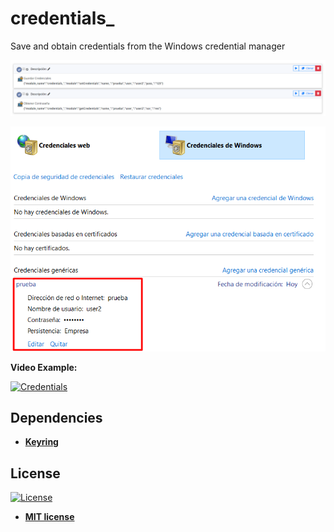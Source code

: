# credentials_
 Save and obtain credentials from the Windows credential manager

![alt text](https://raw.githubusercontent.com/rocketbot-cl/credentials_/master/example/credentials.png)

![alt text](https://raw.githubusercontent.com/rocketbot-cl/credentials_/master/example/credentials2.png)

<strong>Video Example:</strong>

[![Credentials](https://img.youtube.com/vi/lIrIHUj6ssY/0.jpg)](https://www.youtube.com/watch?v=lIrIHUj6ssY "Credentials")


<h2>Dependencies</h2>

<ul>
  <li>
    <strong>
      <a href="https://pypi.org/project/keyring/">Keyring</a>
    </strong> 
  </li>  
</ul>  

<h2>License</h2>

<p><a href="http://badges.mit-license.org" rel="nofollow"><img src="https://camo.githubusercontent.com/107590fac8cbd65071396bb4d04040f76cde5bde/687474703a2f2f696d672e736869656c64732e696f2f3a6c6963656e73652d6d69742d626c75652e7376673f7374796c653d666c61742d737175617265" alt="License" data-canonical-src="http://img.shields.io/:license-mit-blue.svg?style=flat-square" style="max-width:100%;"></a></p>

<ul>
  <li><strong><a href="http://opensource.org/licenses/mit-license.php" rel="nofollow">MIT license</a></strong></li>
</ul>  
